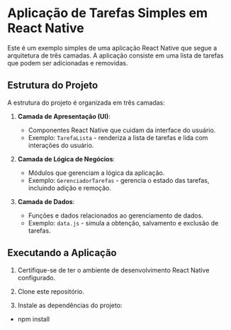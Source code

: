 # Aplicação de Tarefas Simples em React Native

Este é um exemplo simples de uma aplicação React Native que segue a arquitetura de três camadas. A aplicação consiste em uma lista de tarefas que podem ser adicionadas e removidas.

## Estrutura do Projeto

A estrutura do projeto é organizada em três camadas:

1. **Camada de Apresentação (UI)**:
   - Componentes React Native que cuidam da interface do usuário.
   - Exemplo: `TarefaLista` - renderiza a lista de tarefas e lida com interações do usuário.

2. **Camada de Lógica de Negócios**:
   - Módulos que gerenciam a lógica da aplicação.
   - Exemplo: `GerenciadorTarefas` - gerencia o estado das tarefas, incluindo adição e remoção.

3. **Camada de Dados**:
   - Funções e dados relacionados ao gerenciamento de dados.
   - Exemplo: `data.js` - simula a obtenção, salvamento e exclusão de tarefas.

## Executando a Aplicação

1. Certifique-se de ter o ambiente de desenvolvimento React Native configurado.

2. Clone este repositório.

3. Instale as dependências do projeto:
* npm install